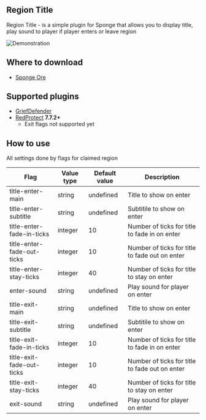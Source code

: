## Region Title
Region Title - is a simple plugin for Sponge that allows you to display title, play sound
to player if player enters or leave region

![Demonstration](https://i.imgur.com/SkkoqtT.gif)

## Where to download
* [Sponge Ore](https://ore.spongepowered.org/WGOS/Region-Title/versions)

## Supported plugins
* [GriefDefender](https://github.com/bloodmc/GriefDefender)
* [RedProtect](https://github.com/FabioZumbi12/RedProtect) **7.7.2+**
    * Exit flags not supported yet

## How to use
All settings done by flags for claimed region

| Flag                       | Value type | Default value | Description                                    |
|----------------------------|------------|---------------|------------------------------------------------|
| title-enter-main           | string     | undefined     | Title to show on enter                         |
| title-enter-subtitle       | string     | undefined     | Subtitile to show on enter                     |
| title-enter-fade-in-ticks  | integer    | 10            | Number of ticks for title to fade in on enter  |
| title-enter-fade-out-ticks | integer    | 10            | Number of ticks for title to fade out on enter |
| title-enter-stay-ticks     | integer    | 40            | Number of ticks for title to stay on enter     |
| enter-sound                | string     | undefined     | Play sound for player on enter                 |
| title-exit-main            | string     | undefined     | Title to show on enter                         |
| title-exit-subtitle        | string     | undefined     | Subtitile to show on enter                     |
| title-exit-fade-in-ticks   | integer    | 10            | Number of ticks for title to fade in on enter  |
| title-exit-fade-out-ticks  | integer    | 10            | Number of ticks for title to fade out on enter |
| title-exit-stay-ticks      | integer    | 40            | Number of ticks for title to stay on enter     |
| exit-sound                 | string     | undefined     | Play sound for player on enter                 |
